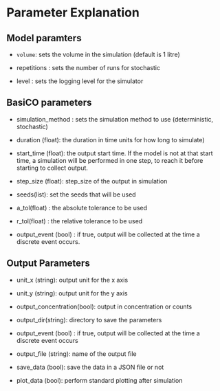 # Parameter Explanation

## Model paramters

- `volume`: sets the volume in the simulation (default is 1 litre)

- repetitions : sets the number of runs for stochastic
        
- level : sets the logging level for the simulator

## BasiCO parameters 

- simulation_method : sets the simulation method to use (deterministic, stochastic)

- duration (float): the duration in time units for how long to simulate)

- start_time (float): the output start time. If the model is not at that start time, a simulation
will be performed in one step, to reach it before starting to collect output.

- step_size (float): step_size of the output in simulation

- seeds(list): set the seeds that will be used 

- a_tol(float) : the absolute tolerance to be used

- r_tol(float) : the relative tolerance to be used

- output_event (bool) : if true, output will be collected at the time a discrete event occurs.

## Output Parameters

- unit_x (string): output unit for the x axis

- unit_y (string): output unit for the y axis

- output_concentration(bool): output in concentration or counts

- output_dir(string): directory to save the parameters 

- output_event (bool) : if true, output will be collected at the time a discrete event occurs

- output_file (string): name of the output file

- save_data (bool): save the data in a JSON file or not

- plot_data (bool): perform standard plotting after simulation


